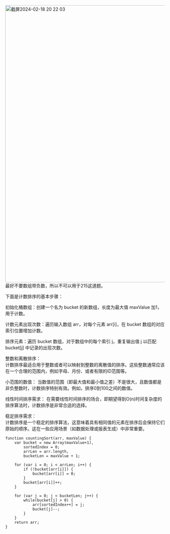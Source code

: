 <img width="876" alt="截屏2024-02-18 20 22 03" src="https://github.com/xkong-study/gucheng_algorithm/assets/100473178/63316ece-ecf1-4916-843f-6635ce366ed0">
最好不要数组带负数，所以不可以用于215这道题。      

下面是计数排序的基本步骤：    

初始化桶数组：创建一个名为 bucket 的新数组，长度为最大值 maxValue 加1，用于计数。    
 
计数元素出现次数：遍历输入数组 arr，对每个元素 arr[i]，在 bucket 数组的对应索引位置增加计数。    

排序元素：遍历 bucket 数组，对于数组中的每个索引 j，重复输出值 j 以匹配 bucket[j] 中记录的出现次数。    

整数和离散排序：    
计数排序最适合用于整数或者可以映射到整数的离散值的排序。这些整数通常应该在一个合理的范围内，例如字母、月份、或者有限的ID范围等。   

小范围的数值：
当数值的范围（即最大值和最小值之差）不是很大，且数值都是非负整数时，计数排序特别有效。例如，排序0到100之间的数值。   

线性时间排序需求：
在需要线性时间排序的场合，即期望得到O(n)时间复杂度的排序算法时，计数排序是非常合适的选择。    
 
稳定排序需求：    
计数排序是一个稳定的排序算法，这意味着具有相同值的元素在排序后会保持它们原始的顺序。这在一些应用场景（如数据处理或报表生成）中非常重要。   


```code
function countingSort(arr, maxValue) {
    var bucket = new Array(maxValue+1),
        sortedIndex = 0;
        arrLen = arr.length,
        bucketLen = maxValue + 1;
  
    for (var i = 0; i < arrLen; i++) {
        if (!bucket[arr[i]]) {
            bucket[arr[i]] = 0;
        }
        bucket[arr[i]]++;
    }
  
    for (var j = 0; j < bucketLen; j++) {
        while(bucket[j] > 0) {
            arr[sortedIndex++] = j;
            bucket[j]--;
        }
    }
    return arr;
}
```
